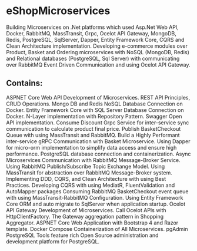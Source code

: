 # eShopMicroservices
Building Microservices on .Net platforms which used Asp.Net Web API, Docker, RabbitMQ, MassTransit, Grpc, Ocelot API Gateway, MongoDB, Redis, PostgreSQL, SqlServer, Dapper, Entity Framework Core, CQRS and Clean Architecture implementation.
Developing e-commerce modules over Product, Basket and Ordering microservices with NoSQL (MongoDB, Redis) and Relational databases (PostgreSQL, Sql Server) with communicating over RabbitMQ Event Driven Communication and using Ocelot API Gateway.

## Contains:
ASPNET Core Web API Development of Microservices.
REST API Principles, CRUD Operations.
Mongo DB and Redis NoSQL Database Connection on Docker.
Entity Framework Core with SQL Server Database Connection on Docker.
N-Layer implementation with Repository Pattern.
Swagger Open API implementation.
Consume Discount Grpc Service for inter-service sync communication to calculate product final price.
Publish BasketCheckout Queue with using MassTransit and RabbitMQ.
Build a Highly Performant inter-service gRPC Communication with Basket Microservice.
Using Dapper for micro-orm implementation to simplify data access and ensure high performance.
PostgreSQL database connection and containerization.
Async Microservices Communication with RabbitMQ Message-Broker Service.
Using RabbitMQ Publish/Subscribe Topic Exchange Model.
Using MassTransit for abstraction over RabbitMQ Message-Broker system.
Implementing DDD, CQRS, and Clean Architecture with using Best Practices.
Developing CQRS with using MediatR, FluentValidation and AutoMapper packages
Consuming RabbitMQ BasketCheckout event queue with using MassTransit-RabbitMQ Configuration.
Using Entity Framework Core ORM and auto migrate to SqlServer when application startup.
Ocelot API Gateway Development of Microservices.
Call Ocelot APIs with HttpClientFactory.
The Gateway aggregation pattern in Shopping Aggregator.
ASPNET Core Web Application with Bootstrap 4 and Razor template.
Docker Compose Containerization of All Microservices.
pgAdmin PostgreSQL Tools feature rich Open Source administration and development platform for PostgreSQL.
